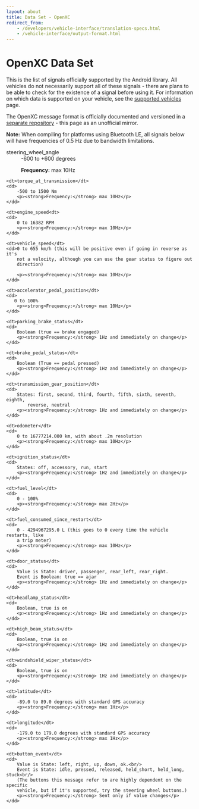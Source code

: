 ```yaml
---
layout: about
title: Data Set - OpenXC
redirect_from:
    - /developers/vehicle-interface/translation-specs.html
    - /vehicle-interface/output-format.html
---
```


<div class="page-header">
    <h1>OpenXC Data Set</h1>
</div>

This is the list of signals officially supported by the Android library. All
vehicles do not necessarily support all of these signals - there are plans to be
able to check for the existence of a signal before using it. For information on
which data is supported on your vehicle, see the [supported
vehicles](/hardware/vehicles.html) page.

The OpenXC message format is officially documented and versioned in a [separate
repository](https://github.com/openxc/openxc-message-format) - this page as an
unofficial mirror.

<div class="alert alert-danger">
<strong>Note:</strong> When compiling for platforms using Bluetooth LE, all signals below will have frequencies of 0.5 Hz due to bandwidth limitations.
</div>

<dl>
    <dt>steering_wheel_angle</dt>
    <dd>
        -600 to +600 degrees
        <p><strong>Frequency:</strong> max 10Hz </p>
    </dd>

    <dt>torque_at_transmission</dt>
    <dd>
        -500 to 1500 Nm
        <p><strong>Frequency:</strong> max 10Hz</p>
    </dd>

    <dt>engine_speed<dt>
    <dd>
        0 to 16382 RPM
        <p><strong>Frequency:</strong> max 10Hz</p>
    </dd>

    <dt>vehicle_speed</dt>
    <dd>0 to 655 km/h (this will be positive even if going in reverse as it's
        not a velocity, although you can use the gear status to figure out
        direction)

        <p><strong>Frequency:</strong> max 10Hz</p>
    </dd>

    <dt>accelerator_pedal_position</dt>
    <dd>
       0 to 100%
        <p><strong>Frequency:</strong> max 10Hz</p>
    </dd>

    <dt>parking_brake_status</dt>
    <dd>
        Boolean (true == brake engaged)
        <p><strong>Frequency:</strong> 1Hz and immediately on change</p>
    </dd>

    <dt>brake_pedal_status</dt>
    <dd>
        Boolean (True == pedal pressed)
        <p><strong>Frequency:</strong> 1Hz and immediately on change</p>
    </dd>

    <dt>transmission_gear_position</dt>
    <dd>
        States: first, second, third, fourth, fifth, sixth, seventh, eighth,
            reverse, neutral
        <p><strong>Frequency:</strong> 1Hz and immediately on change</p>
    </dd>

    <dt>odometer</dt>
    <dd>
        0 to 16777214.000 km, with about .2m resolution
        <p><strong>Frequency:</strong> max 10Hz</p>
    </dd>

    <dt>ignition_status</dt>
    <dd>
        States: off, accessory, run, start
        <p><strong>Frequency:</strong> 1Hz and immediately on change</p>
    </dd>

    <dt>fuel_level</dt>
    <dd>
        0 - 100%
        <p><strong>Frequency:</strong> max 2Hz</p>
    </dd>

    <dt>fuel_consumed_since_restart</dt>
    <dd>
        0 - 4294967295.0 L (this goes to 0 every time the vehicle restarts, like
        a trip meter)
        <p><strong>Frequency:</strong> max 10Hz</p>
    </dd>

    <dt>door_status</dt>
    <dd>
        Value is State: driver, passenger, rear_left, rear_right.
        Event is Boolean: true == ajar
        <p><strong>Frequency:</strong> 1Hz and immediately on change</p>
    </dd>

    <dt>headlamp_status</dt>
    <dd>
        Boolean, true is on
        <p><strong>Frequency:</strong> 1Hz and immediately on change</p>
    </dd>

    <dt>high_beam_status</dt>
    <dd>
        Boolean, true is on
        <p><strong>Frequency:</strong> 1Hz and immediately on change</p>
    </dd>

    <dt>windshield_wiper_status</dt>
    <dd>
        Boolean, true is on
        <p><strong>Frequency:</strong> 1Hz and immediately on change</p>
    </dd>

    <dt>latitude</dt>
    <dd>
        -89.0 to 89.0 degrees with standard GPS accuracy
        <p><strong>Frequency:</strong> max 1Hz</p>
    </dd>

    <dt>longitude</dt>
    <dd>
        -179.0 to 179.0 degrees with standard GPS accuracy
        <p><strong>Frequency:</strong> max 1Hz</p>
    </dd>

    <dt>button_event</dt>
    <dd>
        Value is State: left, right, up, down, ok.<br/>
        Event is State: idle, pressed, released, held_short, held_long, stuck<br/>
        (The buttons this message refer to are highly dependent on the specific
        vehicle, but if it's supported, try the steering wheel buttons.)
        <p><strong>Frequency:</strong> Sent only if value changes</p>
    </dd>
